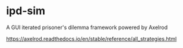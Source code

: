 # ipd-sim
A GUI iterated prisoner's dilemma framework powered by Axelrod

https://axelrod.readthedocs.io/en/stable/reference/all_strategies.html

